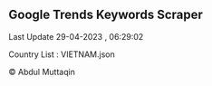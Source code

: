 

## Google Trends Keywords Scraper 
 
Last Update 29-04-2023 , 06:29:02

Country List :
VIETNAM.json



© Abdul Muttaqin 
